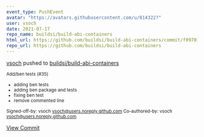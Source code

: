 ```yaml
---
event_type: PushEvent
avatar: "https://avatars.githubusercontent.com/u/814322?"
user: vsoch
date: 2021-07-17
repo_name: buildsi/build-abi-containers
html_url: https://github.com/buildsi/build-abi-containers/commit/f097013397214b3c6734c2efa40d1031e4bef956
repo_url: https://github.com/buildsi/build-abi-containers
---
```


<a href='https://github.com/vsoch' target='_blank'>vsoch</a> pushed to <a href='https://github.com/buildsi/build-abi-containers' target='_blank'>buildsi/build-abi-containers</a>

<small>Add/ben tests (#35)

* adding ben tests
* adding ben package and tests
* fixing ben test
* remove commented line

Signed-off-by: vsoch <vsoch@users.noreply.github.com>
Co-authored-by: vsoch <vsoch@users.noreply.github.com></small>

<a href='https://github.com/buildsi/build-abi-containers/commit/f097013397214b3c6734c2efa40d1031e4bef956' target='_blank'>View Commit</a>